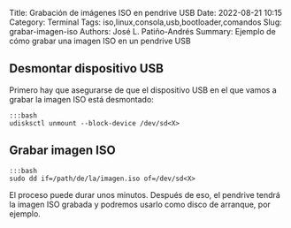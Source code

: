 Title: Grabación de imágenes ISO en pendrive USB
Date: 2022-08-21 10:15
Category: Terminal
Tags: iso,linux,consola,usb,bootloader,comandos
Slug: grabar-imagen-iso
Authors: José L. Patiño-Andrés
Summary: Ejemplo de cómo grabar una imagen ISO en un pendrive USB

## Desmontar dispositivo USB

Primero hay que asegurarse de que el dispositivo USB en el que vamos a grabar la
imagen ISO está desmontado:

    :::bash
    udisksctl unmount --block-device /dev/sd<X>


## Grabar imagen ISO

    :::bash
    sudo dd if=/path/de/la/imagen.iso of=/dev/sd<X>

El proceso puede durar unos minutos. Después de eso, el pendrive tendrá la imagen
ISO grabada y podremos usarlo como disco de arranque, por ejemplo.
